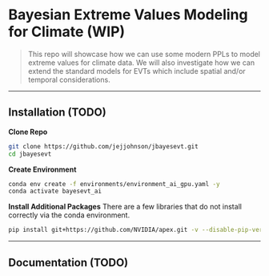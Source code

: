 # Bayesian Extreme Values Modeling for Climate (WIP)

> This repo will showcase how we can use some modern PPLs to model extreme values for climate data.
> We will also investigate how we can extend the standard models for EVTs which include spatial and/or temporal considerations.

***
## Installation (TODO)


**Clone Repo**

```bash
git clone https://github.com/jejjohnson/jbayesevt.git
cd jbayesevt
```

**Create Environment**
```bash
conda env create -f environments/environment_ai_gpu.yaml -y
conda activate bayesevt_ai
```

**Install Additional Packages**
There are a few libraries that do not install correctly via the conda environment.

```bash
pip install git+https://github.com/NVIDIA/apex.git -v --disable-pip-version-check --no-cache-dir --no-build-isolation --global-option="--cpp_ext" --global-option="--cuda_ext"
```

***
## Documentation (TODO)




